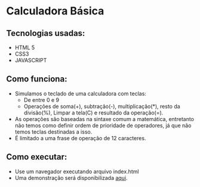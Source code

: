 # Calculadora Básica
 
## Tecnologias usadas:
 
- HTML 5
- CSS3
- JAVASCRIPT
 
## Como funciona:
 
- Simulamos o teclado de uma calculadora com teclas: 
  - De entre 0 e 9
  - Operações de soma(+), subtração(-), multiplicação(*), resto da divisão(%), Limpar a tela(C) e resultado da operação(=).
- As operações são baseadas na sintaxe comum a matemática, entretanto não temos como definir ordem de prioridade de operadores, já que não temos teclas destinadas a isso.
- É limitado a uma frase de operação de 12 caracteres.
 
##  Como executar: 
 
- Use um navegador executando arquivo index.html
- Uma demonstração será disponibilizada [aqui](https://thiagosantos346.github.io/-FS20202Aula8/).
